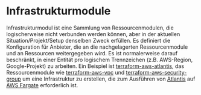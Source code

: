 # Infrastrukturmodule

Infrastrukturmodul ist eine Sammlung von Ressourcenmodulen, die logischerweise nicht verbunden werden können, aber in der aktuellen Situation/Projekt/Setup denselben Zweck erfüllen. Es definiert die Konfiguration für Anbieter, die an die nachgelagerten Ressourcenmodule und an Ressourcen weitergegeben wird. Es ist normalerweise darauf beschränkt, in einer Entität pro logischem Trennzeichen \(z.B. AWS-Region, Google-Projekt\) zu arbeiten. Ein Beispiel ist [terraform-aws-atlantis](https://github.com/terraform-aws-modules/terraform-aws-atlantis/), das Ressourcenmodule wie [terraform-aws-vpc](https://github%20.com/terraform-aws-modules/terraform-aws-vpc/) und [terraform-aws-security-group](https://github.com/terraform-aws-modules/terraform-aws-security-group/) um eine Infrastruktur zu erstellen, die zum Ausführen von [Atlantis](https://www.runatlantis.io) auf [AWS Fargate](https://aws.amazon.com/fargate/) erforderlich ist.

